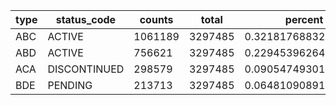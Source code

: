 type|status_code|counts|total|percent|accum_counts
--------|--------|--------|--------|--------|--------
ABC|ACTIVE|1061189|3297485|0.3218176883291357|1061189
ABD|ACTIVE|756621|3297485|0.22945396264122506|1817810
ACA|DISCONTINUED|298579|3297485|0.09054749301361492|2116389
BDE|PENDING|213713|3297485|0.06481090891997993|2330102
